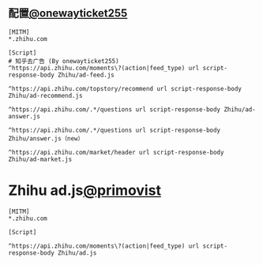 ## 配置[@onewayticket255](https://github.com/onewayticket255/Surge-Script)

```properties
[MITM]
*.zhihu.com

[Script]
# 知乎去广告 (By onewayticket255)
^https://api.zhihu.com/moments\?(action|feed_type) url script-response-body Zhihu/ad-feed.js

^https://api.zhihu.com/topstory/recommend url script-response-body Zhihu/ad-recommend.js

^https://api.zhihu.com/.*/questions url script-response-body Zhihu/ad-answer.js

^https://api.zhihu.com/.*/questions url script-response-body Zhihu/answer.js（new）

^https://api.zhihu.com/market/header url script-response-body Zhihu/ad-market.js

```
# Zhihu  ad.js[@primovist](https://github.com/primovist/ScriptsForSurge/blob/master/Scripts)

```properties
[MITM]
*.zhihu.com

[Script]

^https://api.zhihu.com/moments\?(action|feed_type) url script-response-body Zhihu/ad.js

```
